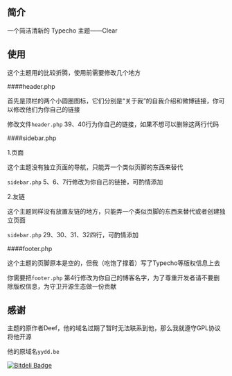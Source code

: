 ## 简介 ##

一个简洁清新的 Typecho 主题——Clear

## 使用 ##

这个主题用的比较折腾，使用前需要修改几个地方

####header.php

首先是顶栏的两个小圆圈图标，它们分别是“关于我”的自我介绍和微博链接，你可以修改他们为你自己的链接

修改文件`header.php` 39、40行为你自己的链接，如果不想可以删除这两行代码

####sidebar.php

1.页面

这个主题没有独立页面的导航，只能弄一个类似页脚的东西来替代

`sidebar.php` 5、6、7行修改为你自己的链接，可酌情添加

2.友链

这个主题同样没有放置友链的地方，只能弄一个类似页脚的东西来替代或者创建独立页面

`sidebar.php` 29、30、31、32四行，可酌情添加

####footer.php

这个主题的页脚原本是空的，但我（吃饱了撑着）写了Typecho等版权信息上去

你需要把`footer.php` 第4行修改为你自己的博客名字，为了尊重开发者请不要删除版权信息，为守卫开源生态做一份贡献

## 感谢 ##

主题的原作者Deef，他的域名过期了暂时无法联系到他，那么我就遵守GPL协议将他开源

他的原域名`yydd.be`


[![Bitdeli Badge](https://d2weczhvl823v0.cloudfront.net/DIYgod/clear/trend.png)](https://bitdeli.com/free "Bitdeli Badge")

